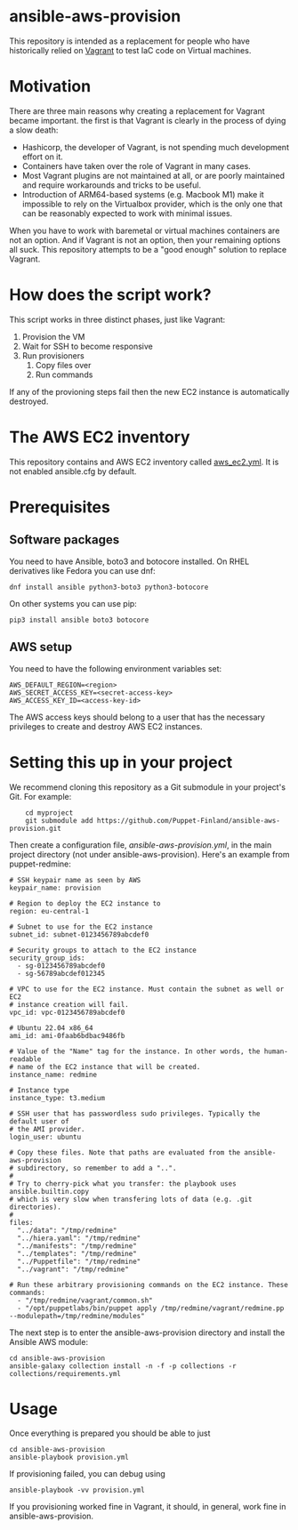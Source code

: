 # ansible-aws-provision

This repository is intended as a replacement for people who have historically
relied on [Vagrant](https://www.vagrantup.com/) to test IaC code on Virtual
machines.

# Motivation

There are three main reasons why creating a replacement for Vagrant became important. the first is that Vagrant is clearly in the process of dying a slow death:

* Hashicorp, the developer of Vagrant, is not spending much development effort on it.
* Containers have taken over the role of Vagrant in many cases.
* Most Vagrant plugins are not maintained at all, or are poorly maintained and require workarounds and tricks to be useful.
* Introduction of ARM64-based systems (e.g. Macbook M1) make it impossible to rely on the Virtualbox provider, which is the only one that can be reasonably expected to work with minimal issues.

When you have to work with baremetal or virtual machines containers are not an
option. And if Vagrant is not an option, then your remaining options all suck.
This repository attempts to be a "good enough" solution to replace Vagrant.

# How does the script work?

This script works in three distinct phases, just like Vagrant:

1. Provision the VM
1. Wait for SSH to become responsive
1. Run provisioners
    1. Copy files over
    1. Run commands

If any of the provioning steps fail then the new EC2 instance is automatically
destroyed.

# The AWS EC2 inventory

This repository contains and AWS EC2 inventory called
[aws_ec2.yml](aws_ec2.yml). It is not enabled ansible.cfg by default.

# Prerequisites

## Software packages

You need to have Ansible, boto3 and botocore installed. On RHEL derivatives like Fedora you can use dnf:

    dnf install ansible python3-boto3 python3-botocore

On other systems you can use pip:

    pip3 install ansible boto3 botocore

## AWS setup

You need to have the following environment variables set:

```
AWS_DEFAULT_REGION=<region>
AWS_SECRET_ACCESS_KEY=<secret-access-key>
AWS_ACCESS_KEY_ID=<access-key-id>
```

The AWS access keys should belong to a user that has the necessary privileges
to create and destroy AWS EC2 instances.

# Setting this up in your project

We recommend cloning this repository as a Git submodule in your project's Git. For example:

```
    cd myproject
    git submodule add https://github.com/Puppet-Finland/ansible-aws-provision.git
```

Then create a configuration file, *ansible-aws-provision.yml*, in the main project directory (not under ansible-aws-provision). Here's an example from puppet-redmine:

```
# SSH keypair name as seen by AWS
keypair_name: provision

# Region to deploy the EC2 instance to
region: eu-central-1

# Subnet to use for the EC2 instance
subnet_id: subnet-0123456789abcdef0

# Security groups to attach to the EC2 instance
security_group_ids:
  - sg-0123456789abcdef0
  - sg-56789abcdef012345

# VPC to use for the EC2 instance. Must contain the subnet as well or EC2
# instance creation will fail.
vpc_id: vpc-0123456789abcdef0

# Ubuntu 22.04 x86_64
ami_id: ami-0faab6bdbac9486fb

# Value of the "Name" tag for the instance. In other words, the human-readable
# name of the EC2 instance that will be created.
instance_name: redmine

# Instance type
instance_type: t3.medium

# SSH user that has passwordless sudo privileges. Typically the default user of
# the AMI provider.
login_user: ubuntu

# Copy these files. Note that paths are evaluated from the ansible-aws-provision
# subdirectory, so remember to add a "..".
#
# Try to cherry-pick what you transfer: the playbook uses ansible.builtin.copy
# which is very slow when transfering lots of data (e.g. .git directories).
#
files:
  "../data": "/tmp/redmine"
  "../hiera.yaml": "/tmp/redmine"
  "../manifests": "/tmp/redmine"
  "../templates": "/tmp/redmine"
  "../Puppetfile": "/tmp/redmine"
  "../vagrant": "/tmp/redmine"

# Run these arbitrary provisioning commands on the EC2 instance. These 
commands:
  - "/tmp/redmine/vagrant/common.sh"
  - "/opt/puppetlabs/bin/puppet apply /tmp/redmine/vagrant/redmine.pp --modulepath=/tmp/redmine/modules"
```

The next step is to enter the ansible-aws-provision directory and install the Ansible AWS
module:

    cd ansible-aws-provision
    ansible-galaxy collection install -n -f -p collections -r collections/requirements.yml

# Usage

Once everything is prepared you should be able to just

    cd ansible-aws-provision
    ansible-playbook provision.yml

If provisioning failed, you can debug using

    ansible-playbook -vv provision.yml

If you provisioning worked fine in Vagrant, it should, in general, work fine in ansible-aws-provision.

